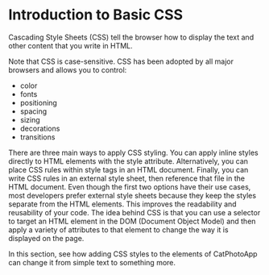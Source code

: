# Introduction to Basic CSS
Cascading Style Sheets (CSS) tell the browser how to display the text and other content that you write in HTML.

Note that CSS is case-sensitive. 
CSS has been adopted by all major browsers and allows you to control:
* color
* fonts
* positioning
* spacing
* sizing
* decorations
* transitions

There are three main ways to apply CSS styling. You can apply inline styles directly to HTML elements with the style attribute. Alternatively, you can place CSS rules within style tags in an HTML document. Finally, you can write CSS rules in an external style sheet, then reference that file in the HTML document. Even though the first two options have their use cases, most developers prefer external style sheets because they keep the styles separate from the HTML elements. This improves the readability and reusability of your code. The idea behind CSS is that you can use a selector to target an HTML element in the DOM (Document Object Model) and then apply a variety of attributes to that element to change the way it is displayed on the page.

In this section, see how adding CSS styles to the elements of CatPhotoApp can change it from simple text to something more.